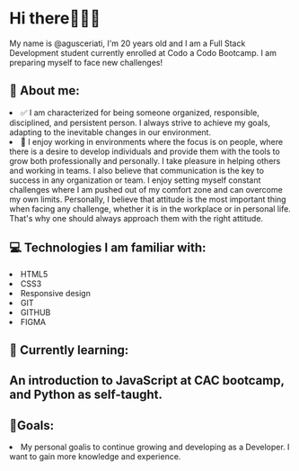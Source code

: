 <h1>Hi there🙋🏻‍♂️</h1>

<p>My name is @agusceriati, I'm 20 years old and I am a Full Stack Development student currently enrolled at Codo a Codo Bootcamp. I am preparing myself to face new challenges!
</p> 

<h2>👀 About me: </h2>
    
   <li>✅ I am characterized for being someone organized, responsible, disciplined, and persistent person. I always strive to achieve my goals, adapting to the inevitable changes in our environment.</li>  
   <li>👥 I enjoy working in environments where the focus is on people, where there is a desire to develop individuals and provide them with the tools to grow both professionally and personally. I take pleasure in helping others and working in teams. I also believe that communication is the key to success in any organization or team. I enjoy setting myself constant challenges where I am pushed out of my comfort zone and can overcome my own limits. Personally, I believe that attitude is the most important thing when facing any challenge, whether it is in the workplace or in personal life. That's why one should always approach them with the right attitude.
   </li>  

     
<h2>💻 Technologies I am familiar with: </h2>
  <li>HTML5</li>
   <li>CSS3</li>
   <li>Responsive design</li>
   <li>GIT</li>
   <li>GITHUB</li>
   <li>FIGMA</li>
</ul>
     
<h2>🌱 Currently learning:<h2>    
    <p> An introduction to JavaScript at CAC bootcamp, and Python as self-taught. </p>

<h2>🎯Goals:</h2>
   <li>My personal goalis to continue growing and developing as a Developer. I want to gain more knowledge and experience.</li>
     


   
